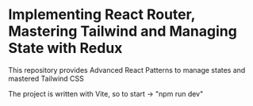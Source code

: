 # Implementing React Router, Mastering Tailwind and Managing State with Redux 

This repository provides Advanced React Patterns to manage states and mastered Tailwind CSS

The project is written with Vite, so to start -> "npm run dev"
